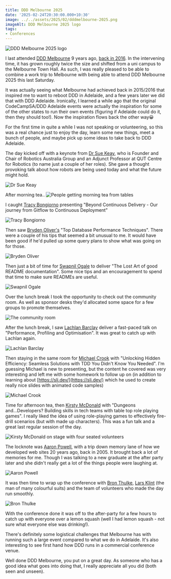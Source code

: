 ```yaml
---
title: DDD Melbourne 2025
date: '2025-02-24T20:30:00.000+10:30'
image: ../../assets/2025/02/dddmelbourne-2025.png
imageAlt: DDD Melbourne 2025 logo
tags:
- Conferences
---
```

![DDD Melbourne 2025 logo](../../assets/2025/02/dddmelbourne-2025.png)

I last attended [DDD Melbourne](https://www.dddmelbourne.com) 9 years ago, [back in 2016](/2016/08/ddd-melbourne-2016). In the intervening time, it has grown roughly twice the size and shifted from a uni campus to the Melbourne Town Hall. As such, I was really pleased to be able to combine a work trip to Melbourne with being able to attend DDD Melbourne 2025 this last Saturday.

It was actually seeing what Melbourne had achieved back in 2015/2016 that inspired me to want to reboot DDD in Adelaide, and a few years later we did that with DDD Adelaide. Ironically, I learned a while ago that the original CodeCampSA/DDD Adelaide events were actually the inspiration for some of the other states to run their own events (figuring if Adelaide could do it, then they should too!). Now the inspiration flows back the other way😀

For the first time in quite a while I was not speaking or volunteering, so this was a real chance just to enjoy the day, learn some new things, meet a bunch of people, and maybe pick up some ideas to take back to DDD Adelaide.

The day kicked off with a keynote from [Dr Sue Keay](https://www.suekeay.com/), who is Founder and Chair of Robotics Australia Group and an Adjunct Professor at QUT Centre for Robotics (to name just a couple of her roles). She gave a thought provoking talk about how robots are being used today and what the future might hold.

![Dr Sue Keay](../../assets/2025/02/ddd-melbourne-dr-sue-keay.jpg)

After morning tea..
![People getting morning tea from tables](../../assets/2025/02/ddd-melbourne-food.jpg)

I caught [Tracy Bongiorno](https://www.linkedin.com/in/trmpowell/) presenting "Beyond Continuous Delivery - Our journey from Gitflow to Continuous Deployment"

![Tracy Bongiorno](../../assets/2025/02/ddd-melbourne-tracy-bongiorno.jpg)

Then saw [Bryden Oliver's](https://www.linkedin.com/in/brydenoliver/) "Top Database Performance Techniques". There were a couple of his tips that seemed a bit unusual to me. It would have been good if he'd pulled up some query plans to show what was going on for those.

![Bryden Oliver](../../assets/2025/02/ddd-melbourne-bryden-oliver.jpg)

Then just a bit of time for [Swapnil Ogale](https://www.linkedin.com/in/swapnilogale/) to deliver "The Lost Art of good README documentation". Some nice tips and an encouragement to spend that time to make sure READMEs are useful.

![Swapnil Ogale](../../assets/2025/02/ddd-melbourne-swapnil-ogale.jpg)

Over the lunch break I took the opportunity to check out the community room. As well as sponsor desks they'd allocated some space for a few groups to promote themselves.

![The community room](../../assets/2025/02/ddd-melbourne-community.jpg)

After the lunch break, I saw [Lachlan Barclay](https://www.linkedin.com/in/lachlanb/) deliver a fast-paced talk on "Performance, Profiling and Optimisation". It was great to catch up with Lachlan again.

![Lachlan Barclay](../../assets/2025/02/ddd-melbourne-lachlan-barclay.jpg)

Then staying in the same room for [Michael Crook](https://www.linkedin.com/in/falconmick/) with "Unlocking Hidden Efficiency: Seamless Solutions with TDD You Didn't Know You Needed". I'm guessing Michael is new to presenting, but the content he covered was very interesting and left me with some homework to follow up on (in addition to learning about [https://sli.dev/](https://sli.dev/) which he used to create really nice slides with animated code samples)

![Michael Crook](../../assets/2025/02/ddd-melbourne-michael-crook.jpg)

Time for afternoon tea, then [Kirsty McDonald](https://www.linkedin.com/in/kirstymcdonald/) with "Dungeons and...Developers? Building skills in tech teams with table top role playing games". I really liked the idea of using role-playing games to effectively fire-drill scenarios (but with made up characters). This was a fun talk and a great last regular session of the day.

![Kirsty McDonald on stage with four seated volunteers](../../assets/2025/02/ddd-melbourne-kirsty-mcdonald.jpg)

The locknote was [Aaron Powell](https://www.aaron-powell.com/), with a trip down memory lane of how we developed web sites 20 years ago, back in 2005. It brought back a lot of memories for me. Though I was talking to a new graduate at the after party later and she didn't really get a lot of the things people were laughing at.

![Aaron Powell](../../assets/2025/02/ddd-melbourne-aaron-powell.jpg)

It was then time to wrap up the conference with [Bron Thulke](https://blog.angelwebdesigns.com.au/), [Lars Klint](https://www.linkedin.com/in/lklint) (the man of many colourful suits) and the team of volunteers who made the day run smoothly.

![Bron Thulke](../../assets/2025/02/ddd-melbourne-team.jpg)

With the conference done it was off to the after-party for a few hours to catch up with everyone over a lemon squash (well I had lemon squash - not sure what everyone else was drinking!).

There's definitely some logistical challenges that Melbourne has with running such a large event compared to what we do in Adelaide. It's also interesting to see first hand how DDD runs in a commercial conference venue.

Well done DDD Melbourne, you put on a great day. As someone who has a good idea what goes into doing that, I really appreciate all you did (both seen and unseen).
